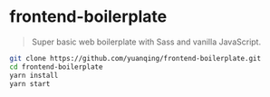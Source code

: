 # frontend-boilerplate

> Super basic web boilerplate with Sass and vanilla JavaScript.

```sh
git clone https://github.com/yuanqing/frontend-boilerplate.git
cd frontend-boilerplate
yarn install
yarn start
```
